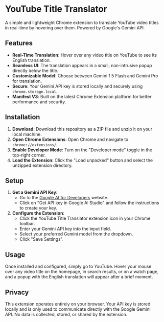 # YouTube Title Translator

A simple and lightweight Chrome extension to translate YouTube video titles in real-time by hovering over them. Powered by Google's Gemini API.

## Features

- **Real-Time Translation**: Hover over any video title on YouTube to see its English translation.
- **Seamless UI**: The translation appears in a small, non-intrusive popup directly below the title.
- **Customizable Model**: Choose between Gemini 1.5 Flash and Gemini Pro for translation.
- **Secure**: Your Gemini API key is stored locally and securely using `chrome.storage.local`.
- **Manifest V3**: Built on the latest Chrome Extension platform for better performance and security.

## Installation

1.  **Download**: Download this repository as a ZIP file and unzip it on your local machine.
2.  **Open Chrome Extensions**: Open Chrome and navigate to `chrome://extensions/`.
3.  **Enable Developer Mode**: Turn on the "Developer mode" toggle in the top-right corner.
4.  **Load the Extension**: Click the "Load unpacked" button and select the unzipped extension directory.

## Setup

1.  **Get a Gemini API Key**:
    *   Go to the [Google AI for Developers](https://ai.google.dev/) website.
    *   Click on "Get API key in Google AI Studio" and follow the instructions to create your key.
2.  **Configure the Extension**:
    *   Click the YouTube Title Translator extension icon in your Chrome toolbar.
    *   Enter your Gemini API key into the input field.
    *   Select your preferred Gemini model from the dropdown.
    *   Click "Save Settings".

## Usage

Once installed and configured, simply go to YouTube. Hover your mouse over any video title on the homepage, in search results, or on a watch page, and a popup with the English translation will appear after a brief moment.

## Privacy

This extension operates entirely on your browser. Your API key is stored locally and is only used to communicate directly with the Google Gemini API. No data is collected, stored, or shared by the extension.